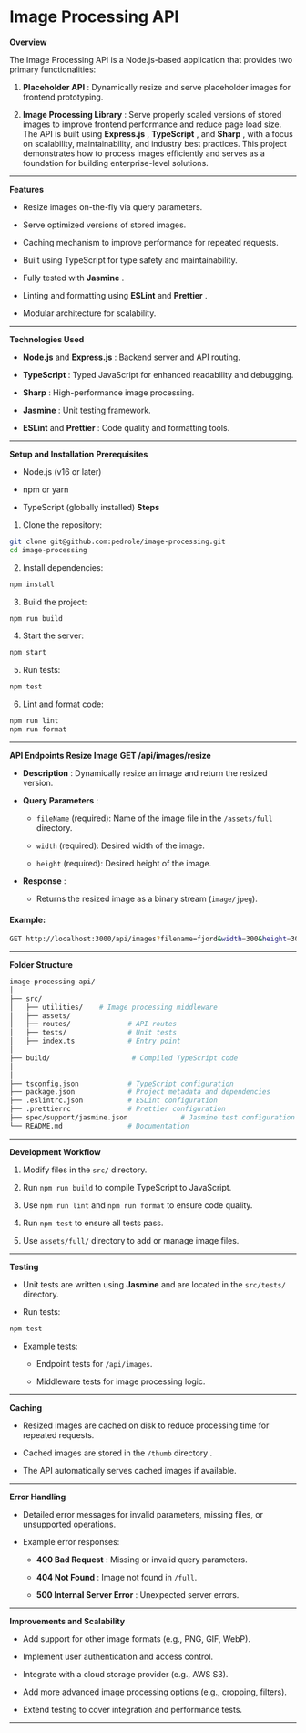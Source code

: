 

# Image Processing API

 **Overview**

The Image Processing API is a Node.js-based application that provides two primary functionalities:

1. **Placeholder API** : Dynamically resize and serve placeholder images for frontend prototyping.

2. **Image Processing Library** : Serve properly scaled versions of stored images to improve frontend performance and reduce page load size.
The API is built using **Express.js** , **TypeScript** , and **Sharp** , with a focus on scalability, maintainability, and industry best practices. This project demonstrates how to process images efficiently and serves as a foundation for building enterprise-level solutions.

---

**Features**
- Resize images on-the-fly via query parameters.

- Serve optimized versions of stored images.

- Caching mechanism to improve performance for repeated requests.

- Built using TypeScript for type safety and maintainability.

- Fully tested with **Jasmine** .

- Linting and formatting using **ESLint**  and **Prettier** .

- Modular architecture for scalability.


---

**Technologies Used**
- **Node.js**  and **Express.js** : Backend server and API routing.

- **TypeScript** : Typed JavaScript for enhanced readability and debugging.

- **Sharp** : High-performance image processing.

- **Jasmine** : Unit testing framework.

- **ESLint**  and **Prettier** : Code quality and formatting tools.


---

**Setup and Installation** **Prerequisites**
- Node.js (v16 or later)

- npm or yarn

- TypeScript (globally installed)
**Steps**
1. Clone the repository:


```bash
git clone git@github.com:pedrole/image-processing.git
cd image-processing
```

2. Install dependencies:


```bash
npm install
```

3. Build the project:


```bash
npm run build
```

4. Start the server:


```bash
npm start
```

5. Run tests:


```bash
npm test
```

6. Lint and format code:


```bash
npm run lint
npm run format
```


---

**API Endpoints** **Resize Image** **GET /api/images/resize**
- **Description** : Dynamically resize an image and return the resized version.

- **Query Parameters** :
  - `fileName` (required): Name of the image file in the `/assets/full` directory.

  - `width` (required): Desired width of the image.

  - `height` (required): Desired height of the image.

- **Response** :
  - Returns the resized image as a binary stream (`image/jpeg`).

#### Example:


```bash
GET http://localhost:3000/api/images?filename=fjord&width=300&height=300
```


---

**Folder Structure**

```bash
image-processing-api/
│
├── src/
│   ├── utilities/    # Image processing middleware
│   ├── assets/
│   ├── routes/              # API routes
│   ├── tests/               # Unit tests
│   ├── index.ts             # Entry point
│
├── build/                    # Compiled TypeScript code
│
│
├── tsconfig.json            # TypeScript configuration
├── package.json             # Project metadata and dependencies
├── .eslintrc.json           # ESLint configuration
├── .prettierrc              # Prettier configuration
├── spec/support/jasmine.json             # Jasmine test configuration
└── README.md                # Documentation
```


---

**Development Workflow**
1. Modify files in the `src/` directory.

2. Run `npm run build` to compile TypeScript to JavaScript.

3. Use `npm run lint` and `npm run format` to ensure code quality.

4. Run `npm test` to ensure all tests pass.

5. Use `assets/full/` directory to add or manage image files.


---

**Testing**
- Unit tests are written using **Jasmine**  and are located in the `src/tests/` directory.

- Run tests:

```bash
npm test
```

- Example tests:
  - Endpoint tests for `/api/images`.

  - Middleware tests for image processing logic.

<!--  - Caching mechanism tests.-->



---

**Caching**
- Resized images are cached on disk to reduce processing time for repeated requests.

- Cached images are stored in the `/thumb` directory .

- The API automatically serves cached images if available.


---

**Error Handling**
- Detailed error messages for invalid parameters, missing files, or unsupported operations.

- Example error responses:
  - **400 Bad Request** : Missing or invalid query parameters.

  - **404 Not Found** : Image not found in `/full`.

  - **500 Internal Server Error** : Unexpected server errors.


---

**Improvements and Scalability**
- Add support for other image formats (e.g., PNG, GIF, WebP).

- Implement user authentication and access control.

- Integrate with a cloud storage provider (e.g., AWS S3).

- Add more advanced image processing options (e.g., cropping, filters).

- Extend testing to cover integration and performance tests.


---
